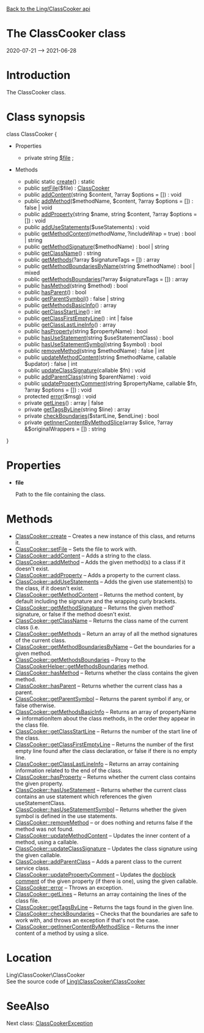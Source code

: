 [Back to the Ling/ClassCooker api](https://github.com/lingtalfi/ClassCooker/blob/master/doc/api/Ling/ClassCooker.md)



The ClassCooker class
================
2020-07-21 --> 2021-06-28






Introduction
============

The ClassCooker class.



Class synopsis
==============


class <span class="pl-k">ClassCooker</span>  {

- Properties
    - private string [$file](#property-file) ;

- Methods
    - public static [create](https://github.com/lingtalfi/ClassCooker/blob/master/doc/api/Ling/ClassCooker/ClassCooker/create.md)() : static
    - public [setFile](https://github.com/lingtalfi/ClassCooker/blob/master/doc/api/Ling/ClassCooker/ClassCooker/setFile.md)($file) : [ClassCooker](https://github.com/lingtalfi/ClassCooker/blob/master/doc/api/Ling/ClassCooker/ClassCooker.md)
    - public [addContent](https://github.com/lingtalfi/ClassCooker/blob/master/doc/api/Ling/ClassCooker/ClassCooker/addContent.md)(string $content, ?array $options = []) : void
    - public [addMethod](https://github.com/lingtalfi/ClassCooker/blob/master/doc/api/Ling/ClassCooker/ClassCooker/addMethod.md)($methodName, $content, ?array $options = []) : false | void
    - public [addProperty](https://github.com/lingtalfi/ClassCooker/blob/master/doc/api/Ling/ClassCooker/ClassCooker/addProperty.md)(string $name, string $content, ?array $options = []) : void
    - public [addUseStatements](https://github.com/lingtalfi/ClassCooker/blob/master/doc/api/Ling/ClassCooker/ClassCooker/addUseStatements.md)($useStatements) : void
    - public [getMethodContent](https://github.com/lingtalfi/ClassCooker/blob/master/doc/api/Ling/ClassCooker/ClassCooker/getMethodContent.md)($methodName, ?$includeWrap = true) : bool | string
    - public [getMethodSignature](https://github.com/lingtalfi/ClassCooker/blob/master/doc/api/Ling/ClassCooker/ClassCooker/getMethodSignature.md)($methodName) : bool | string
    - public [getClassName](https://github.com/lingtalfi/ClassCooker/blob/master/doc/api/Ling/ClassCooker/ClassCooker/getClassName.md)() : string
    - public [getMethods](https://github.com/lingtalfi/ClassCooker/blob/master/doc/api/Ling/ClassCooker/ClassCooker/getMethods.md)(?array $signatureTags = []) : array
    - public [getMethodBoundariesByName](https://github.com/lingtalfi/ClassCooker/blob/master/doc/api/Ling/ClassCooker/ClassCooker/getMethodBoundariesByName.md)(string $methodName) : bool | mixed
    - public [getMethodsBoundaries](https://github.com/lingtalfi/ClassCooker/blob/master/doc/api/Ling/ClassCooker/ClassCooker/getMethodsBoundaries.md)(?array $signatureTags = []) : array
    - public [hasMethod](https://github.com/lingtalfi/ClassCooker/blob/master/doc/api/Ling/ClassCooker/ClassCooker/hasMethod.md)(string $method) : bool
    - public [hasParent](https://github.com/lingtalfi/ClassCooker/blob/master/doc/api/Ling/ClassCooker/ClassCooker/hasParent.md)() : bool
    - public [getParentSymbol](https://github.com/lingtalfi/ClassCooker/blob/master/doc/api/Ling/ClassCooker/ClassCooker/getParentSymbol.md)() : false | string
    - public [getMethodsBasicInfo](https://github.com/lingtalfi/ClassCooker/blob/master/doc/api/Ling/ClassCooker/ClassCooker/getMethodsBasicInfo.md)() : array
    - public [getClassStartLine](https://github.com/lingtalfi/ClassCooker/blob/master/doc/api/Ling/ClassCooker/ClassCooker/getClassStartLine.md)() : int
    - public [getClassFirstEmptyLine](https://github.com/lingtalfi/ClassCooker/blob/master/doc/api/Ling/ClassCooker/ClassCooker/getClassFirstEmptyLine.md)() : int | false
    - public [getClassLastLineInfo](https://github.com/lingtalfi/ClassCooker/blob/master/doc/api/Ling/ClassCooker/ClassCooker/getClassLastLineInfo.md)() : array
    - public [hasProperty](https://github.com/lingtalfi/ClassCooker/blob/master/doc/api/Ling/ClassCooker/ClassCooker/hasProperty.md)(string $propertyName) : bool
    - public [hasUseStatement](https://github.com/lingtalfi/ClassCooker/blob/master/doc/api/Ling/ClassCooker/ClassCooker/hasUseStatement.md)(string $useStatementClass) : bool
    - public [hasUseStatementSymbol](https://github.com/lingtalfi/ClassCooker/blob/master/doc/api/Ling/ClassCooker/ClassCooker/hasUseStatementSymbol.md)(string $symbol) : bool
    - public [removeMethod](https://github.com/lingtalfi/ClassCooker/blob/master/doc/api/Ling/ClassCooker/ClassCooker/removeMethod.md)(string $methodName) : false | int
    - public [updateMethodContent](https://github.com/lingtalfi/ClassCooker/blob/master/doc/api/Ling/ClassCooker/ClassCooker/updateMethodContent.md)(string $methodName, callable $updator) : false | int
    - public [updateClassSignature](https://github.com/lingtalfi/ClassCooker/blob/master/doc/api/Ling/ClassCooker/ClassCooker/updateClassSignature.md)(callable $fn) : void
    - public [addParentClass](https://github.com/lingtalfi/ClassCooker/blob/master/doc/api/Ling/ClassCooker/ClassCooker/addParentClass.md)(string $parentName) : void
    - public [updatePropertyComment](https://github.com/lingtalfi/ClassCooker/blob/master/doc/api/Ling/ClassCooker/ClassCooker/updatePropertyComment.md)(string $propertyName, callable $fn, ?array $options = []) : void
    - protected [error](https://github.com/lingtalfi/ClassCooker/blob/master/doc/api/Ling/ClassCooker/ClassCooker/error.md)($msg) : void
    - private [getLines](https://github.com/lingtalfi/ClassCooker/blob/master/doc/api/Ling/ClassCooker/ClassCooker/getLines.md)() : array | false
    - private [getTagsByLine](https://github.com/lingtalfi/ClassCooker/blob/master/doc/api/Ling/ClassCooker/ClassCooker/getTagsByLine.md)(string $line) : array
    - private [checkBoundaries](https://github.com/lingtalfi/ClassCooker/blob/master/doc/api/Ling/ClassCooker/ClassCooker/checkBoundaries.md)($startLine, $endLine) : bool
    - private [getInnerContentByMethodSlice](https://github.com/lingtalfi/ClassCooker/blob/master/doc/api/Ling/ClassCooker/ClassCooker/getInnerContentByMethodSlice.md)(array $slice, ?array &$originalWrappers = []) : string

}




Properties
=============

- <span id="property-file"><b>file</b></span>

    Path to the file containing the class.
    
    



Methods
==============

- [ClassCooker::create](https://github.com/lingtalfi/ClassCooker/blob/master/doc/api/Ling/ClassCooker/ClassCooker/create.md) &ndash; Creates a new instance of this class, and returns it.
- [ClassCooker::setFile](https://github.com/lingtalfi/ClassCooker/blob/master/doc/api/Ling/ClassCooker/ClassCooker/setFile.md) &ndash; Sets the file to work with.
- [ClassCooker::addContent](https://github.com/lingtalfi/ClassCooker/blob/master/doc/api/Ling/ClassCooker/ClassCooker/addContent.md) &ndash; Adds a string to the class.
- [ClassCooker::addMethod](https://github.com/lingtalfi/ClassCooker/blob/master/doc/api/Ling/ClassCooker/ClassCooker/addMethod.md) &ndash; Adds the given method(s) to a class if it doesn't exist.
- [ClassCooker::addProperty](https://github.com/lingtalfi/ClassCooker/blob/master/doc/api/Ling/ClassCooker/ClassCooker/addProperty.md) &ndash; Adds a property to the current class.
- [ClassCooker::addUseStatements](https://github.com/lingtalfi/ClassCooker/blob/master/doc/api/Ling/ClassCooker/ClassCooker/addUseStatements.md) &ndash; Adds the given use statement(s) to the class, if it doesn't exist.
- [ClassCooker::getMethodContent](https://github.com/lingtalfi/ClassCooker/blob/master/doc/api/Ling/ClassCooker/ClassCooker/getMethodContent.md) &ndash; Returns the method content, by default including the signature and the wrapping curly brackets.
- [ClassCooker::getMethodSignature](https://github.com/lingtalfi/ClassCooker/blob/master/doc/api/Ling/ClassCooker/ClassCooker/getMethodSignature.md) &ndash; Returns the given method' signature, or false if the method doesn't exist.
- [ClassCooker::getClassName](https://github.com/lingtalfi/ClassCooker/blob/master/doc/api/Ling/ClassCooker/ClassCooker/getClassName.md) &ndash; Returns the class name of the current class (i.e.
- [ClassCooker::getMethods](https://github.com/lingtalfi/ClassCooker/blob/master/doc/api/Ling/ClassCooker/ClassCooker/getMethods.md) &ndash; Return an array of all the method signatures of the current class.
- [ClassCooker::getMethodBoundariesByName](https://github.com/lingtalfi/ClassCooker/blob/master/doc/api/Ling/ClassCooker/ClassCooker/getMethodBoundariesByName.md) &ndash; Get the boundaries for a given method.
- [ClassCooker::getMethodsBoundaries](https://github.com/lingtalfi/ClassCooker/blob/master/doc/api/Ling/ClassCooker/ClassCooker/getMethodsBoundaries.md) &ndash; Proxy to the [ClassCookerHelper::getMethodsBoundaries](https://github.com/lingtalfi/ClassCooker/blob/master/doc/api/Ling/ClassCooker/Helper/ClassCookerHelper/getMethodsBoundaries.md) method.
- [ClassCooker::hasMethod](https://github.com/lingtalfi/ClassCooker/blob/master/doc/api/Ling/ClassCooker/ClassCooker/hasMethod.md) &ndash; Returns whether the class contains the given method.
- [ClassCooker::hasParent](https://github.com/lingtalfi/ClassCooker/blob/master/doc/api/Ling/ClassCooker/ClassCooker/hasParent.md) &ndash; Returns whether the current class has a parent.
- [ClassCooker::getParentSymbol](https://github.com/lingtalfi/ClassCooker/blob/master/doc/api/Ling/ClassCooker/ClassCooker/getParentSymbol.md) &ndash; Returns the parent symbol if any, or false otherwise.
- [ClassCooker::getMethodsBasicInfo](https://github.com/lingtalfi/ClassCooker/blob/master/doc/api/Ling/ClassCooker/ClassCooker/getMethodsBasicInfo.md) &ndash; Returns an array of propertyName => informationItem about the class methods, in the order they appear in the class file.
- [ClassCooker::getClassStartLine](https://github.com/lingtalfi/ClassCooker/blob/master/doc/api/Ling/ClassCooker/ClassCooker/getClassStartLine.md) &ndash; Returns the number of the start line of the class.
- [ClassCooker::getClassFirstEmptyLine](https://github.com/lingtalfi/ClassCooker/blob/master/doc/api/Ling/ClassCooker/ClassCooker/getClassFirstEmptyLine.md) &ndash; Returns the number of the first empty line found after the class declaration, or false if there is no empty line.
- [ClassCooker::getClassLastLineInfo](https://github.com/lingtalfi/ClassCooker/blob/master/doc/api/Ling/ClassCooker/ClassCooker/getClassLastLineInfo.md) &ndash; Returns an array containing information related to the end of the class.
- [ClassCooker::hasProperty](https://github.com/lingtalfi/ClassCooker/blob/master/doc/api/Ling/ClassCooker/ClassCooker/hasProperty.md) &ndash; Returns whether the current class contains the given property.
- [ClassCooker::hasUseStatement](https://github.com/lingtalfi/ClassCooker/blob/master/doc/api/Ling/ClassCooker/ClassCooker/hasUseStatement.md) &ndash; Returns whether the current class contains an use statement which references the given useStatementClass.
- [ClassCooker::hasUseStatementSymbol](https://github.com/lingtalfi/ClassCooker/blob/master/doc/api/Ling/ClassCooker/ClassCooker/hasUseStatementSymbol.md) &ndash; Returns whether the given symbol is defined in the use statements.
- [ClassCooker::removeMethod](https://github.com/lingtalfi/ClassCooker/blob/master/doc/api/Ling/ClassCooker/ClassCooker/removeMethod.md) &ndash; or does nothing and returns false if the method was not found.
- [ClassCooker::updateMethodContent](https://github.com/lingtalfi/ClassCooker/blob/master/doc/api/Ling/ClassCooker/ClassCooker/updateMethodContent.md) &ndash; Updates the inner content of a method, using a callable.
- [ClassCooker::updateClassSignature](https://github.com/lingtalfi/ClassCooker/blob/master/doc/api/Ling/ClassCooker/ClassCooker/updateClassSignature.md) &ndash; Updates the class signature using the given callable.
- [ClassCooker::addParentClass](https://github.com/lingtalfi/ClassCooker/blob/master/doc/api/Ling/ClassCooker/ClassCooker/addParentClass.md) &ndash; Adds a parent class to the current service class.
- [ClassCooker::updatePropertyComment](https://github.com/lingtalfi/ClassCooker/blob/master/doc/api/Ling/ClassCooker/ClassCooker/updatePropertyComment.md) &ndash; Updates the [docblock comment](https://github.com/lingtalfi/TheBar/blob/master/discussions/docblock-comment.md) of the given property (if there is one), using the given callable.
- [ClassCooker::error](https://github.com/lingtalfi/ClassCooker/blob/master/doc/api/Ling/ClassCooker/ClassCooker/error.md) &ndash; Throws an exception.
- [ClassCooker::getLines](https://github.com/lingtalfi/ClassCooker/blob/master/doc/api/Ling/ClassCooker/ClassCooker/getLines.md) &ndash; Returns an array containing the lines of the class file.
- [ClassCooker::getTagsByLine](https://github.com/lingtalfi/ClassCooker/blob/master/doc/api/Ling/ClassCooker/ClassCooker/getTagsByLine.md) &ndash; Returns the tags found in the given line.
- [ClassCooker::checkBoundaries](https://github.com/lingtalfi/ClassCooker/blob/master/doc/api/Ling/ClassCooker/ClassCooker/checkBoundaries.md) &ndash; Checks that the boundaries are safe to work with, and throws an exception if that's not the case.
- [ClassCooker::getInnerContentByMethodSlice](https://github.com/lingtalfi/ClassCooker/blob/master/doc/api/Ling/ClassCooker/ClassCooker/getInnerContentByMethodSlice.md) &ndash; Returns the inner content of a method by using a slice.





Location
=============
Ling\ClassCooker\ClassCooker<br>
See the source code of [Ling\ClassCooker\ClassCooker](https://github.com/lingtalfi/ClassCooker/blob/master/ClassCooker.php)



SeeAlso
==============
Next class: [ClassCookerException](https://github.com/lingtalfi/ClassCooker/blob/master/doc/api/Ling/ClassCooker/Exception/ClassCookerException.md)<br>
